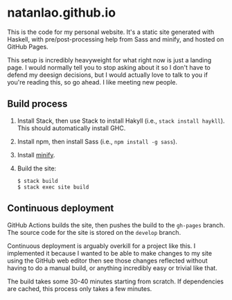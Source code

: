 <!-- vim: set ft=markdown textwidth=80: -->
# natanlao.github.io

This is the code for my personal website. It's a static site generated with
Haskell, with pre/post-processing help from Sass and minify, and hosted on
GitHub Pages.

This setup is incredibly heavyweight for what right now is just a landing page.
I would normally tell you to stop asking about it so I don't have to defend my
deesign decisions, but I would actually love to talk to you if you're reading
this, so go ahead. I like meeting new people.

## Build process

1. Install Stack, then use Stack to install Hakyll (i.e., `stack install
   haykll`). This should automatically install GHC.
1. Install npm, then install Sass (i.e., `npm install -g sass`).
1. Install [minify][install-minify].
1. Build the site:

       $ stack build
       $ stack exec site build

  [install-minify]: https://github.com/tdewolff/minify/tree/master/cmd/minify#installation

## Continuous deployment

GitHub Actions builds the site, then pushes the build to the `gh-pages` branch.
The source code for the site is stored on the `develop` branch.

Continuous deployment is arguably overkill for a project like this. I
implemented it because I wanted to be able to make changes to my site using the
GitHub web editor then see those changes reflected without having to do a manual
build, or anything incredibly easy or trivial like that.

The build takes some 30-40 minutes starting from scratch. If dependencies are
cached, this process only takes a few minutes.

